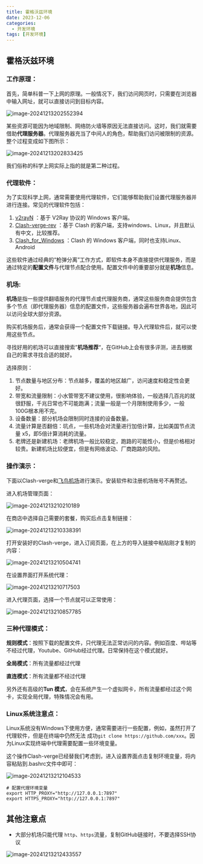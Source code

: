 ```yaml
---
title: 霍格沃兹环境
date: 2023-12-06
categories:
  - 开发环境
tags: [开发环境]
---
```




## 霍格沃兹环境

### 工作原理：

首先，简单科普一下上网的原理。一般情况下，我们访问网页时，只需要在浏览器中输入网址，就可以直接访问到目标内容。

![image-20241213202552394](霍格沃兹环境/image-20241213202552394.png)

某些资源可能因为地域限制、网络防火墙等原因无法直接访问。这时，我们就需要借助**代理服务器**。代理服务器充当了中间人的角色，帮助我们访问被限制的资源。整个过程变成如下图所示：

![image-20241213202833425](霍格沃兹环境/image-20241213202833425.png)

我们俗称的科学上网实际上指的就是第二种过程。

### 代理软件：

为了实现科学上网，通常需要使用代理软件，它们能够帮助我们设置代理服务器并进行连接。常见的代理软件包括：

1. [v2rayN](https://github.com/2dust/v2rayN/releases) ：基于 V2Ray 协议的 Windows 客户端。
2. [Clash-verge-rev](https://github.com/Clash-Verge-rev/clash-verge-rev/releases) ：基于 Clash 的客户端，支持windows、Linux，并且默认有中文，比较推荐。
3. [Clash_for_Windows](https://github.com/clashdownload/Clash_for_Windows/releases) ：Clash 的 Windows 客户端，同时也支持Linux、Android

这些软件通过经典的“枪弹分离”工作方式，即软件本身不直接提供代理服务，而是通过特定的**配置文件**与代理节点配合使用。配置文件中的重要部分就是**机场**信息。

### 机场:

**机场**是指一些提供翻墙服务的代理节点或代理服务商，通常这些服务商会提供包含多个节点（即代理服务器）信息的配置文件，这些服务器会遍布世界各地，因此可以访问全球大部分资源。

购买机场服务后，通常会获得一个配置文件下载链接。导入代理软件后，就可以使用这些节点。

寻找好用的机场可以直接搜索”**机场推荐**“，在GitHub上会有很多评测，进去根据自己的需求寻找合适的就好。

选择原则：

1. 节点数量与地区分布：节点越多，覆盖的地区越广，访问速度和稳定性会更好。
2. 带宽和流量限制：小水管带宽不建议使用，很影响体验，一般选择几百兆的就很舒服，千兆日常也不可能跑满；流量一般是一个月限制使用多少，一般100G根本用不完。
3. 设备数量：部分机场会限制同时连接的设备数量。
4. 流量计算是否翻倍：坑点，一些机场会对流量进行加倍计算，比如美国节点流量 x5，即5倍计算消耗的流量。
5. 老牌还是新建机场：老牌机场一般比较稳定，跑路的可能性小，但是价格相对较贵。新建机场比较便宜，但是有网络波动、厂商跑路的风险。

### 操作演示：

下面以Clash-verge和[飞鸟机场](https://github.com/winston779/flyingbird)进行演示。安装软件和注册机场账号不再赘述。

进入机场管理页面：

![image-20241213210210189](霍格沃兹环境/image-20241213210210189.png)

在商店中选择自己需要的套餐，购买后点击复制链接：

![image-20241213210338391](霍格沃兹环境/image-20241213210338391.png)

打开安装好的Clash-verge，进入订阅页面，在上方的导入链接中粘贴刚才复制的内容：

![image-20241213210504741](霍格沃兹环境/image-20241213210504741.png)

在设置界面打开系统代理：

![image-20241213210717503](霍格沃兹环境/image-20241213210717503.png)

进入代理页面，选择一个节点就可以正常使用：

![image-20241213210857785](霍格沃兹环境/image-20241213210857785.png)

### 三种代理模式：

**规则模式**：按照下载的配置文件，只代理无法正常访问的内容。例如百度、哔站等不经过代理，Youtube、GitHub经过代理。日常保持在这个模式就好。

**全局模式**：所有流量都经过代理

**直连模式**：所有流量都不经过代理

另外还有高级的**Tun 模式**，会在系统产生一个虚拟网卡，所有流量都经过这个网卡，实现全局代理，特殊情况会有用。

### Linux系统注意点：

Linux系统没有Windows下使用方便，通常需要进行一些配置，例如，虽然打开了代理软件，但是在终端中仍然无法 成功`git clone https://github.com/xxx`。因为Linux实现终端中代理需要配置一些环境变量。

这个操作Clash-verge已经替我们考虑到，进入设置界面点击复制环境变量，将内容粘贴到.bashrc文件中即可：

![image-20241213212104533](霍格沃兹环境/image-20241213212104533.png)

```shell
# 配置代理环境变量
export HTTP_PROXY="http://127.0.0.1:7897"
export HTTPS_PROXY="http://127.0.0.1:7897"
```

## 其他注意点

- 大部分机场只能代理 `http`、`https`流量，复制GitHub链接时，不要选择SSH协议

![image-20241213212433557](霍格沃兹环境/image-20241213212433557.png)

